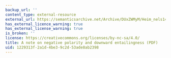 ```yaml
---
backup_url: ''
content_type: external-resource
external_url: https://semanticsarchive.net/Archive/DUxZWMyM/Heim_nels14.pdf
has_external_licence_warning: true
has_external_license_warning: true
is_broken: ''
license: https://creativecommons.org/licenses/by-nc-sa/4.0/
title: A note on negative polarity and downward entailingness (PDF)
uid: 1229313f-2a1d-4be3-9c2d-53ade8ab2398
---
```

